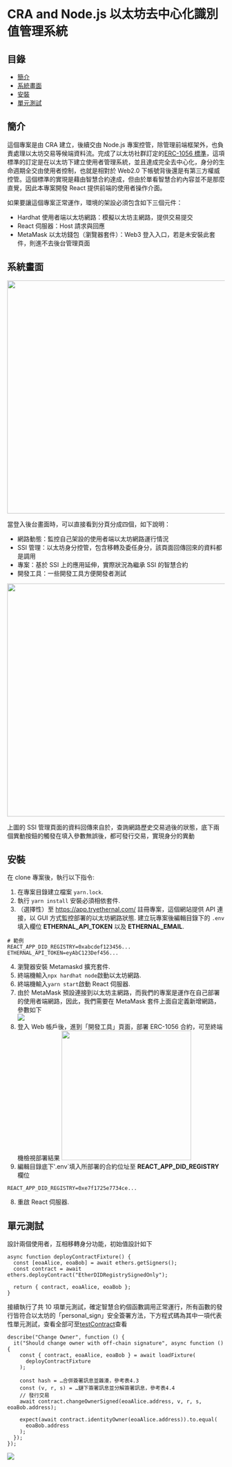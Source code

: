 # CRA and Node.js 以太坊去中心化識別值管理系統

## 目錄

- [簡介](#簡介)
- [系統畫面](#系統畫面)
- [安裝](#安裝)
- [單元測試](#單元測試)

## 簡介

這個專案是由 CRA 建立，後續交由 Node.js 專案控管，除管理前端框架外，也負責處理以太坊交易等候端資料流。完成了以太坊社群訂定的[ERC-1056 標準](https://eips.ethereum.org/EIPS/eip-1056)，這項標準的訂定是在以太坊下建立使用者管理系統，並且達成完全去中心化，身分的生命週期全交由使用者控制，也就是相對於 Web2.0 下帳號背後還是有第三方權威控管。這個標準的實現是藉由智慧合約達成，但由於單看智慧合約內容並不是那麼直覺，因此本專案開發 React 提供前端的使用者操作介面。

如果要讓這個專案正常運作，環境的架設必須包含如下三個元件：

- Hardhat 使用者端以太坊網路：模擬以太坊主網路，提供交易提交
- React 伺服器：Host 請求與回應
- MetaMask 以太坊錢包（瀏覽器套件）：Web3 登入入口，若是未安裝此套件，則進不去後台管理頁面

## 系統畫面

<img src="./readmeImg/netEthFeed.jpg" width=540>

當登入後台畫面時，可以直接看到分頁分成四個，如下說明：

- 網路動態：監控自己架設的使用者端以太坊網路運行情況
- SSI 管理：以太坊身分控管，包含移轉及委任身分，該頁面回傳回來的資料都是調用
- 專案：基於 SSI 上的應用延伸，實際狀況為繼承 SSI 的智慧合約
- 開發工具：一些開發工具方便開發者測試

<img src="./readmeImg/managementSSI.jpg" width=540>

上圖的 SSI 管理頁面的資料回傳來自於，查詢網路歷史交易過後的狀態，底下兩個異動按鈕的觸發在填入參數無誤後，都可發行交易，實現身分的異動

## 安裝

在 clone 專案後，執行以下指令:

1. 在專案目錄建立檔案 `yarn.lock`.
2. 執行 `yarn install` 安裝必須相依套件.
3. （選擇性）至 https://app.tryethernal.com/ 註冊專案，這個網站提供 API 連接，以 GUI 方式監控部署的以太坊網路狀態. 建立玩專案後編輯目錄下的 `.env` 填入欄位 **ETHERNAL_API_TOKEN** 以及 **ETHERNAL_EMAIL**.

```
# 範例
REACT_APP_DID_REGISTRY=0xabcdef123456...
ETHERNAL_API_TOKEN=eyAbC123Def456...
```

4. 瀏覽器安裝 Metamaskd 擴充套件.
5. 終端機輸入`npx hardhat node`啟動以太坊網路.
6. 終端機輸入`yarn start`啟動 React 伺服器.
7. 由於 MetaMask 預設連接到以太坊主網路，而我們的專案是運作在自己部署的使用者端網路，因此，我們需要在 MetaMask 套件上面自定義新增網路，參數如下  
   <img src="./readmeImg/manual network settings.jpg" >
8. 登入 Web 帳戶後，進到「開發工具」頁面，部署 ERC-1056 合約，可至終端機檢視部署結果
   <img src="./readmeImg/txContractDeploy.jpg" width=300>
9. 編輯目錄底下‵.env`填入所部署的合約位址至 **REACT_APP_DID_REGISTRY**欄位

```
REACT_APP_DID_REGISTRY=0xe7f1725e7734ce...
```

8. 重啟 React 伺服器.

## 單元測試

設計兩個使用者，互相移轉身分功能，初始值設計如下

```
async function deployContractFixture() {
  const [eoaAlice, eoaBob] = await ethers.getSigners();
  const contract = await ethers.deployContract("EtherDIDRegistrySignedOnly");

  return { contract, eoaAlice, eoaBob };
}
```

接續執行了共 10 項單元測試，確定智慧合約個函數調用正常運行，所有函數的發行皆符合以太坊的「personal_sign」安全簽署方法，下方程式碼為其中一項代表性單元測試，查看全部可至[testContract](./test/testContract.js)查看

```
describe("Change Owner", function () {
  it("Should change owner with off-chain signature", async function () {
    const { contract, eoaAlice, eoaBob } = await loadFixture(
      deployContractFixture
    );

    const hash = …合併簽署訊息並雜湊，參考表4.3
    const (v, r, s) = …鏈下簽署訊息並分解簽署訊息，參考表4.4
    // 發行交易
    await contract.changeOwnerSigned(eoaAlice.address, v, r, s, eoaBob.address);

    expect(await contract.identityOwner(eoaAlice.address)).to.equal(
      eoaBob.address
    );
  });
});
```

<img src="./readmeImg/resUnitTest.jpg" >
